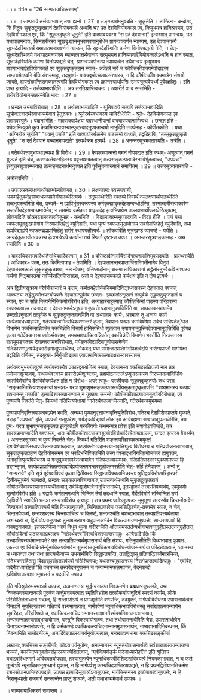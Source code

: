 +++
title = "26 साम्परायाधिकरणम्"

+++
॥ साम्पराये तर्त्तव्याभावात् तथा ह्यन्ये ॥ 27 ॥ सङ्गत्यर्थमनुवदति - सुकृतेति । ताण्डिनः- छन्दोगाः, किं विदुषः सुकृतदुष्कृतहानं देहवियोगकाले अध्वनि च? उत देहविवियोगकाल एव, किमुभयत्र हानिश्रवणम्, उत देहवियोगकाल एव, किं "सुकृतदुष्कृते धूनुते" इति वाक्यावयवस्य "स एतं देवयानम्" इत्यस्मात् प्रागन्वयः, उत यथापाठमन्वयः, किमशरीरस्य सुखदुःखाननुभवश्रवणानुरोधेन प्रागन्वयवर्णनं न्याय्यम्, उत देवयानगत्यै सूक्ष्मदेहस्थित्यर्थं यथापाठमन्वयवर्णनं न्याय्यम्, किं सूक्ष्मदेहस्थितिः कर्मणा विनोपपद्यत्ये नेति, न चेत्- सूक्ष्मदेहस्थितये यथापाठमन्वयस्य न्यान्यत्वात्तथैवान्वय सत्युभयन हानिश्रवणाद्देंवियोगकालेऽध्वनि च हानं स्यात्, सूक्ष्मदेहस्थितिः कर्मणा विनोपपद्यते चेत्- प्रागन्वयवर्णनस्य न्याय्यत्वेन तथैवान्वय इत्युभयत्र श्रवणाभावाद्देहवियोगकाले एव सुकृतदुष्कृतहानं स्यात्- अत्रेतरे सर्वे च कौषीतकीवाक्यमेवोदाहृत्य साम्परायेऽध्वनि वेति संशयमाहुः, तदयुक्तं- वाक्यद्वयोत्थत्वात्संशयस्य, न हि कौषीतकीवाक्यमात्रेण संशयो जायते, दायसंक्रान्तिसमकालत्वमपि देहवियोगकाल एव प्रहाणस्यार्थापत्तिः उभयश्रुत्यवैयर्थ्यं पूर्वपक्षहेतुः । इति प्राप्त इत्यादि - तर्त्तव्याभावादिति । अत्र तरतिःप्राप्तिवचनः । अशरीरं वा व सन्तमिति - शरीरवियोगानन्ततरमेवेति भावः ॥ 27 ॥

॥ छन्दत उभयाविरोधात् ॥ 28 ॥ अर्थस्वाभाव्यादिति - श्रुतिवाक्ये सत्यपि तर्त्तव्याभावादिति सूत्रोक्तत्वादर्थस्वाभाव्यमेवात्र हेतुरुक्तः । श्रुतेरर्थस्वभावस्य चाविरोधेनेति - श्रुतेः- देहवियोगकाल एव प्रहाणपरश्रुतेः । पदानामिति - महावाक्यापेक्षया पदस्थानीयानां वाक्यावयवानामित्यर्थः । छन्दत इति - यथेष्टमित्युक्ते कुत्र केषामित्यन्वयस्यास्फुटत्वादनुपपन्नान्वयो माभूदिति तदर्थमाह - कौषीतकीति । यथा "अग्निहोत्रं जुहोति" "यवागूं पचति" इति वाक्ययोरर्थक्रमेण पाठक्रमो वाध्यते, तद्वदिहापि, "तत्सुकृतदुष्कृते धूनुते" "स एतं देवयानं पन्थानमापद्यते" इत्यर्थक्रम इत्यर्थः ॥ 28 ॥ अनन्तरसूत्रमवतारयति - अत्रेति ।

॥ गतेरर्थवत्त्वमुभयथाऽन्यथा हि विरोधः ॥ 29 ॥ केवलस्यात्मनो गमनं नोपपद्यत इति कथम्- अणुत्वात् गमनं युज्यते इति चेन्न, करणकलेवररहितस्य प्रवृत्त्यशक्तत्वात् सत्यसङ्कल्पत्वादेरनाविर्भूतत्वाच्च, "उपपन्नः" इत्युत्तरसूत्रारम्भत्वात् तत्सङ्घटनार्थमनुपपन्न इति पूर्वसूत्रव्याख्यानं समापितम् ॥ 29 ॥ उत्तरसूत्रवतारयति -

अत्रोत्तरमिति ।

॥ उपपन्नस्तल्लक्षणार्थोपलब्धेल्लोकवत् ॥ 30 ॥ लक्षणशब्दः स्वरूपवाची, अकमर्हेतुकदेहसम्बन्धरूपप्रमेयोपलब्धेरित्यर्थः । तदुपलब्धेरिति वक्तव्ये किमर्थं तल्लक्षणार्थोपलब्धेरिति शब्दभूयस्त्वमिति चेत्, उच्यते- न ह्याविर्भूतस्वरूपस्य कर्मकृतप्राकृतदेहसम्बन्धोऽस्ति, तस्माच्छरीरत्वाकारेण सजातीयदेहसम्बन्धमात्रेमेव; न त्वयमेव कर्मकृतः प्राकृतदेह इत्यभिप्रायेण तल्लक्षणार्थोपलब्धेरित्युक्तम्, लोकवदिति सौत्रमठशमवतारयितुमाह - कथमिति । विद्यामाहात्म्यमुपपादयति - विद्या हीति । पापं यथा स्वफलभूतदुःखभोगाय निरयप्राप्तिहेतुं वपुर्दिशति, यथा पुण्यं स्वफलसुखभोगाय सवर्गप्राप्तिहेतुं वपुर्दिशति, तथा ब्रह्मविद्याऽपि स्वफलब्रह्मप्राप्तिहेतुं शरीरं स्थापयतीत्यर्थः । लोकवदिति सूत्रखण्डं व्याचष्टे - यथेति । अन्यहेतुकतयोतत्पन्नस्य हेत्वभावेऽपि कार्यान्तरार्थं स्थितौ दृष्टान्त उक्तः । अनन्तरसूत्रशङ्कामाह - अथ स्यादिति ॥ 30 ॥

॥ यावदधिकारमवस्थितिराधिकारिकाणाम् ॥ 31 ॥ वसिष्ठादीनामर्चिरादिगत्यनासत्तिमुपपादयति - प्रारब्धस्येति । अधिकारः- पदम्, ततः किमित्यत्राह - तेषामिति । देहपातानन्तरप्राप्तार्चिरादिगतीनामेव विदुषां देहपातसमकाले सुकृतदुष्कृतक्षयः, नत्वन्येषाम्, वसिष्ठादीनाम् असमाप्ताधिकाराणां तद्धेतोरनुभवैकविनाश्यस्य कर्मणो विद्यमानतया नार्च्चिरादिगतिरासन्ना, अतो न देहपातसमकाले कर्मक्षय इति न दोष इत्यर्थः ।

अत्र द्वितीयसूत्रस्य परैर्वर्णकान्तरं च कृतम्, कर्मक्षयहेतोर्यमनियमादिविद्याभ्यसनस्य देहपातात् पश्चात् आक्यतया तद्धेतुकर्मक्षयस्योपपत्तेः देहपातात्पूर्वमेव छन्दतः- इच्छातोऽनुष्ठानं तत्पूर्वकं सुकृतदुष्कृतहानं च स्यात्, एव च सति नित्यनैमित्तिकयोरविरोध इति, अध्याहारबाहुल्यात् कौषीतकिनां पाठस्य परिहारस्य वक्तव्यत्वाच्च तदनादरः । देवयानमध्येऽनुष्ठानानुपपत्तेः प्रहाणानुपपत्तिरिति वा, साधकावस्थायामेव छन्दतोऽनुष्ठानं तत्पूर्वकं च सुकृतदुष्कृतहानमिति वा अध्याहारः कार्यः, अस्माकं तु अन्वयः कार्य सत्येतावधध्याहार्यम्, गतेरर्थवत्त्वमित्यधिकरणान्तरं कृतम्, देवयानः पन्थाः क्रमविशेषेण सर्वत्र सन्निपतेत्?उत विभागेन क्कचित्सन्निपतेत् क्कचिन्नेति विचार्य हानिसन्निधौ श्रुतत्वात् उपायनानुवृत्तिवद्देवयानानुवृत्तिरिति पूर्वपक्षं कृत्वा गतेर्देवयानस्य पथोऽर्थवत्त्वम्, उभयथाक्कचित्सन्निपतेत् क्कचिन्नेति विभागेन भवतीति निरञ्जनस्य ब्रह्मभूयङ्गतस्य देशान्तरगमनविरोधात्, पर्यङ्कविद्यादिसगुणोपासनेष्वेव गतिकारणभूतपर्यङ्कारोहणाद्युपलब्धेश्च, लोकवत् यथा ग्रामान्तरप्राप्तेर्मार्गापेक्षत्वेऽपि नारोग्यप्राप्तौ मार्गापेक्षा तद्वदिति वर्णितम्, तदयुक्तं- निर्गुणविद्याया एवाप्रामाणिककत्वादक्षरास्वारस्याच्च,

अर्थवत्त्वमुभयथेत्युक्ते त्वर्थवत्त्वस्यैव प्रकारद्वययोगित्वं स्यात्, देवयानस्य क्कचिदसन्निपातो नाम तत्र प्रयोजनशून्यत्वम्, कथमर्थवत्त्वस्य प्रकारोऽर्थशून्यत्वम्, ब्रह्मणोऽनन्तत्वेऽप्युपासकस्य निरञ्जनत्वाविर्भिावः कालविशेषमिव देशविशेषमपेक्षत इति न विरोधः- अपरे त्वाहुः- परकीययोः सुकृतदुष्कृतयोः कथं परत्र "सङ्क्रान्तिरित्याशङ्कायां छन्दतः- परत्र शुभाशुभसङ्कल्पतस्तदीयसुकृतदुष्कृतापत्तिः "शष्यमानस्य यत्पापं शषमानन्तु गच्छति" इत्यादिशास्त्रप्रामाण्यात् न युक्तयः क्रमन्ते; कौषीतकीशाट्यायननुत्योरविरोधात्, एवं पुण्यमपि निवर्तते चेत्- किमर्था गतिरित्यपेक्षायां "गतेरर्थवत्तत्व"मित्यादि, गतेरर्थवत्त्वमुभयथा

पुण्यपापनिवृत्तिरूपप्रकारद्वयेन भवतिे; अन्यथा पुण्यानुवृत्तावनावृत्तिश्रुतिविरोधः,गतिश्च देशविशेषप्राप्तये युज्यते, तदाह "उपपन्नः" इति, उपपन्नो गत्युपदेशः, पर्यङ्कविद्यायां लोक इव कार्यब्रह्मणा सम्वादाद्युपलब्धेरिति, तत्र व्रूमः- परत्र शुभाशुभसङ्कूल्पत इत्युक्तेऽपि परकीययोः कथमन्यत्र प्रवेश इति संशयोऽवतिष्ठते, तत्र शास्त्रप्रामाण्यादिति वक्तव्यम्, अतः कौषीतकीशाट्यायनश्रुत्योरविरोधादित्येतावताऽलम्, छन्दत इत्यस्य वैयर्थ्यम् । अनन्तरसूत्रस्य च पुण्यं निवर्त्तते चेत्- किमर्था गतिरिति शङ्कापरिहारपरत्वमयुक्तं देशविशेषप्राप्तिरूपप्रयोजनस्याशाब्दत्वात्, कण्ठोक्तोभयहानस्यानावृत्तिश्रुत्य विरोधस्य च गतिप्रयोजनत्वाभावात्, सुकृतदुष्कृतप्रहाणं देहवियोगसमय एव भवद्भिनिश्चितमिति तस्य पश्चाद्भाविगतिप्रयोजनत्वं ह्ययुक्तम्, अनावृत्तिश्रुत्यविरोधस्य च गन्तृपुरुषसमवेतत्वाभावेन गतिफलत्वासम्भवः, गतिप्रतिपादकाभ्युकपगमफलं हि तद्गन्तृगतं, कार्यब्रह्माप्राप्तितत्संवादादिप्रयोजनमनन्तरसूत्रोक्तमस्तीति चेत्- तर्हि तेनैवालम् । अन्ये तु "साम्पराये" इति सूत्रं पूर्वपक्षविषयं कृत्वा द्वितीयस्य सिद्धान्तविषयत्वमिच्छन्तः श्रुतिद्वयविरोधपरिहारपरं द्वितीयसूत्रमेवं व्याचक्षते, छन्दतः सङ्कल्पतश्चिन्तनात् उपासनार्थमध्वनि सुकृतदुष्कृतहानं कौषीतकीवाक्यस्यानारभ्याधीतत्वात् सर्वविद्याशेषत्वेनानुचिन्तनार्थम्, इतरद्वाक्यं तत्त्वप्रतिपव्यर्थम्, एवमुभयोः श्रुत्योरविरोध इति । यद्वायैः कर्महानमध्वनि चिन्तितं तेषां तदध्वनि स्यात्, यैर्देहवियोगे तच्चिन्तितं तषां देहवियोगे स्यादिति छन्दत उभयत्राविरोध इत्याहुः । तत्र प्रथमः पक्षोऽनुपपन्नः- मुमुक्षूणां तत्त्वस्यैव चिन्तनीयत्वेन चिन्तनार्थं तत्त्वप्रतिपत्त्यर्थं चेति विभागानुपपत्तेः, चिन्तितप्रकारेण फलसिद्धिश्चेत्-तत्त्वमेव स्यात्, न चेत् चिन्तनवैयर्थ्यं, छन्दश्शब्दस्य चिन्तावाचित्वं च क्लिष्टं, छन्दतश्चेति चशब्दाभावात् तत्त्वप्रतिपत्त्यर्थताया अशाब्दत्वं च, द्वितीयोऽप्यनुपपन्नः तुल्यबलत्वाभावादुपासकभेदेन विकल्पाश्रयणानुपपत्तेः, साम्परायपक्षो हि वाक्यद्वयावगतः; इतरस्त्वेकेन "पापं विधूय धूत्वा शरीर"मिति औतक्रमस्तर्तव्यभोगाभावानुगृहीतस्तदननुगृहीतात् कौषीतकिनां पाठक्रमात्प्रबलश्च "गतेरर्थवत्त्व"मित्यधिकरणान्तरमाहुः- अर्चिरादिगतिः किं तत्त्वप्रतिपत्त्यर्थमाम्नायते? उत तत्त्वप्रतिपत्त्यर्थमुपासनार्थं चेति संशयः, गतिमुपासीतेति विध्यभावात् पूवपक्षः, एकस्या एवार्चिरादिगतेर्न्यूनाधिकपर्वभावेन श्रुतत्वान्नयूनाधिकभावविरोधस्योपासनार्थया परिहर्तव्यत्वात्, ध्यानस्य च ध्यानवतां तथा तथा प्राप्त्यर्थत्वाच्च उभयार्थमिति सिद्धान्तयन्ति, तत्तद्विद्यासु प्रतिपादितपर्वमात्रचिन्त, गतिश्रवणरहितासु विद्यासूपसंहृतसर्वपर्वा गतिश्चिन्त्या; यथातत्त्वमुपासनस्य निसर्गप्राप्तत्वादित्याहुः । "एवंवित् पादेनैवाध्यारोहती"ति वचनाच्च तत्त्ववेदनमुपासनं च गत्याम्नानफलमवगतं, वेदनशब्दो ह्यविशेषात्तत्त्वज्ञानमुपासनं च वदतीति उपपन्न

इति गतिश्रुतेरुभयथाऽर्थ उपपन्नः, तत्प्रमाणतया मूर्द्धन्यनाड्या निष्क्रमणेन ब्रह्मप्राप्त्युपलब्धेः, तथा निष्क्रमणस्यान्तकाले पुरुषेण कर्त्तुमशक्यत्वात् स्मृतिविभ्रंशेन तत्सौकर्यायानुदिनं स्मरणं कार्यम्, लोके परिशीलितेनाध्वना गच्छन्, हि सन्तमसेऽपि न प्रमाद्यतीति वर्णयन्ति, तदयुक्तं, मार्गपर्वविरोधस्य उपासनार्थत्वेन विनाऽपि सुपरिहरत्वस्य गतिपादे वक्ष्यमाणत्वात्, मार्मपर्वणां न्यूनाधिकभावविरोधस्तु सर्वाखाप्रत्ययन्यायेन सुपरिहरः, परिहरिष्यते च, क्कचित्कस्यचिदनाम्नानस्याज्ञाननैरर्थक्यनिबन्धनत्वाभावात्, अन्यत्राम्नातस्यासद्भावायोगात्, वस्तुनि विकल्पायोगाच्च, तथा तथोपासनार्थमिति चेन्न, उपासनार्थत्वेन विनाऽप्यनाम्नानोपपत्तेः, न हि कर्मकाण्डे क्कचित्कस्यचिदनाम्नानमुपासनार्थम्, नाप्यज्ञानादिनिबन्धनम्, किं निबन्धमिति चाचोदनीयम्, अनादिवेदपाठस्यापर्यनुयोज्यत्वात्, मन्त्रब्राह्मणभागाः क्कचिदसङ्कीर्णा

आम्राताः,क्कचिच्च सङ्कीर्णाः, कोऽत्र पर्यनुयोगः, अनाम्नानस्य न्यूनतयोपासनार्थत्वे सर्वशाखाप्रत्ययन्यायश्च भज्यते, क्कचिदप्यनुक्तोपसंहारस्यानपेक्षितत्वात्, "एवंवित्पर्यङ्कं पादेनाध्यारोहति" इति श्रुतिश्च यथाऽवस्थितमार्ग अविपयतयोपपन्ना, तस्याश्रुतत्वेन न्यूनाधिकपर्वविशिष्टताविषयत्वे नियमकाभावात्, न च फले तुल्येऽपि न्यूनाधिकानुसन्धानं युक्तम्, न हि मार्गपर्वसु कस्यचिदप्राप्तिरुपपद्यते, न हि प्रथमद्वितीयानतिक्रमेण दशमसोपानप्राप्तिरुपपद्यते, उपपन्न इत्यादिसूत्रार्त्रोऽप्यनुपपन्नः, मार्गचिन्तनस्य दृष्टोपायत्वानुपपत्तेः, न हि चिरानुध्यातो राजमार्ग उत्क्रान्तेन प्राप्तुं शक्यते, अतो यथाभाष्यमेवार्थ उपपन्नः ॥

॥ साम्परायाधिकरणं समाप्तम् ॥

